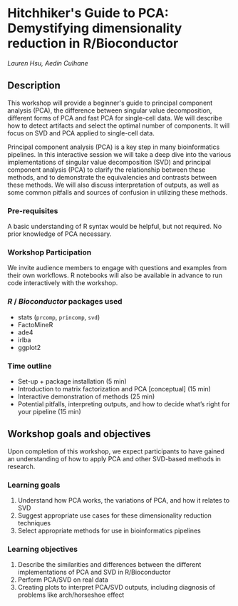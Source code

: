 # Hitchhiker's Guide to PCA: <br/> Demystifying dimensionality reduction in R/Bioconductor

*Lauren Hsu, Aedin Culhane*


##  Description
This workshop will provide a beginner's guide to principal component analysis (PCA), the difference between singular value decomposition, different forms of PCA and fast PCA for single-cell data. We will describe how to detect artifacts and select the optimal number of components. It will focus on SVD and PCA applied to single-cell data.

Principal component analysis (PCA) is a key step in many bioinformatics pipelines. In this interactive session we will take a deep dive into the various implementations of singular value decomposition (SVD) and principal component analysis (PCA) to clarify the relationship between these methods, and to demonstrate the equivalencies and contrasts between these methods. We will also discuss interpretation of outputs, as well as some common pitfalls and sources of confusion in utilizing these methods.
 
### Pre-requisites
A basic understanding of R syntax would be helpful, but not required. No prior knowledge of PCA necessary.
 
### Workshop Participation
We invite audience members to engage with questions and examples from their own workflows. R notebooks will also be available in advance to run code interactively with the workshop.
 
### _R_ / _Bioconductor_ packages used
- stats (`prcomp`, `princomp`, `svd`)
- FactoMineR
- ade4
- irlba
- ggplot2
 
### Time outline
- Set-up + package installation (5 min)
- Introduction to matrix factorization and PCA [conceptual] (15 min)
- Interactive demonstration of methods (25 min)
- Potential pitfalls, interpreting outputs, and how to decide what’s right for your pipeline (15 min)
 
## Workshop goals and objectives
 
Upon completion of this workshop, we expect participants to have gained an understanding of how to apply PCA and other SVD-based methods in research.

### Learning goals
1. Understand how PCA works, the variations of PCA, and how it relates to SVD
2. Suggest appropriate use cases for these dimensionality reduction techniques
3. Select appropriate methods for use in bioinformatics pipelines
 
### Learning objectives
 
1. Describe the similarities and differences between the different implementations of PCA and SVD in R/Bioconductor
2. Perform PCA/SVD on real data
3. Creating plots to interpret PCA/SVD outputs, including diagnosis of problems like arch/horseshoe effect


 
